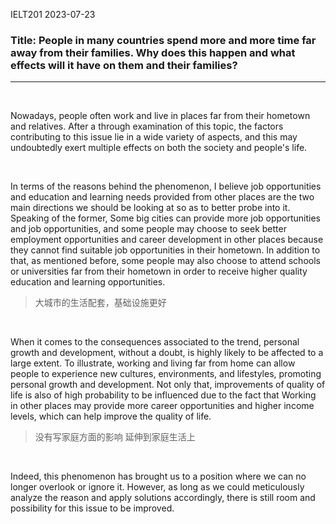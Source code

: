 IELT201 2023-07-23

### Title: People in many countries spend more and more time far away from their families. Why does this happen and what effects will it have on them and their families?

---

<br/>

  Nowadays, people often work and live in places far from their hometown and relatives. After a through examination of this topic, the factors contributing to this issue lie in a wide variety of aspects, and this may undoubtedly exert multiple effects on both the society and people's life.
  
<br/>

In terms of the reasons behind the phenomenon, I believe job opportunities and education and learning needs provided from other places are the two main directions we should be looking at so as to better probe into it. Speaking of the former, Some big cities can provide more job opportunities and job opportunities, and some people may choose to seek better employment opportunities and career development in other places because they cannot find suitable job opportunities in their hometown. In addition to that, as mentioned before, some people may also choose to attend schools or universities far from their hometown in order to receive higher quality education and learning opportunities.
> 大城市的生活配套，基础设施更好

<br/>

When it comes to the consequences associated to the trend, personal growth and development, without a doubt, is highly likely to be affected to a large extent. To illustrate, working and living far from home can allow people to experience new cultures, environments, and lifestyles, promoting personal growth and development. Not only that, improvements of quality of life is also of high probability to be influenced due to the fact that Working in other places may provide more career opportunities and higher income levels, which can help improve the quality of life.
>没有写家庭方面的影响
>延伸到家庭生活上

<br/>

Indeed, this phenomenon has brought us to a position where we can no longer overlook or ignore it. However, as long as we could meticulously analyze the reason and apply solutions accordingly, there is still room and possibility for this issue to be improved.